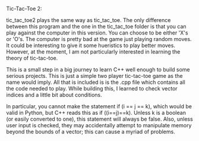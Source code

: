 Tic-Tac-Toe 2:

tic_tac_toe2 plays the same way as tic_tac_toe. The only difference between this program and the one in the tic_tac_toe folder is that you can play against the computer in this version. You can choose to be either 'X's or 'O's. The computer is pretty bad at the game just playing random moves. It could be interesting to give it some hueristics to play better moves. However, at the moment, I am not particularly interested in learning the theory of tic-tac-toe.

This is a small step in a big journey to learn C++ well enough to build some serious projects. This is just a simple two player tic-tac-toe game as the name would imply. All that is included is is the .cpp file which contains all the code needed to play. While building this, I learned to check vector indices and a little bit about conditions.

In particular, you cannot make the statement if (i == j == k), which would be valid in Python, but C++ reads this as if ((i==j)==k). Unless k is a boolean (or easily converted to one), this statement will always be false. Also, unless user input is checked, they may accidentally attempt to manipulate memory beyond the bounds of a vector; this can cause a myriad of problems.
